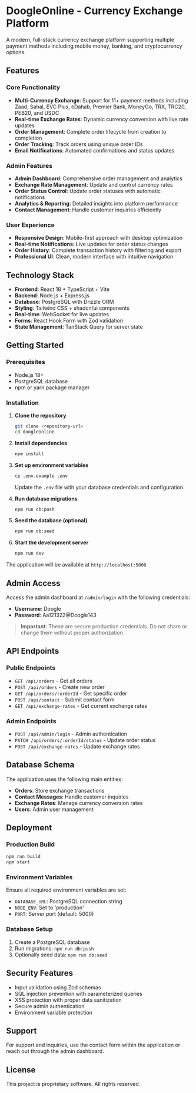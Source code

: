 # DoogleOnline - Currency Exchange Platform

A modern, full-stack currency exchange platform supporting multiple payment methods including mobile money, banking, and cryptocurrency options.

## Features

### Core Functionality
- **Multi-Currency Exchange**: Support for 11+ payment methods including Zaad, Sahal, EVC Plus, eDahab, Premier Bank, MoneyGo, TRX, TRC20, PEB20, and USDC
- **Real-time Exchange Rates**: Dynamic currency conversion with live rate updates
- **Order Management**: Complete order lifecycle from creation to completion
- **Order Tracking**: Track orders using unique order IDs
- **Email Notifications**: Automated confirmations and status updates

### Admin Features
- **Admin Dashboard**: Comprehensive order management and analytics
- **Exchange Rate Management**: Update and control currency rates
- **Order Status Control**: Update order statuses with automatic notifications
- **Analytics & Reporting**: Detailed insights into platform performance
- **Contact Management**: Handle customer inquiries efficiently

### User Experience
- **Responsive Design**: Mobile-first approach with desktop optimization
- **Real-time Notifications**: Live updates for order status changes
- **Order History**: Complete transaction history with filtering and export
- **Professional UI**: Clean, modern interface with intuitive navigation

## Technology Stack

- **Frontend**: React 18 + TypeScript + Vite
- **Backend**: Node.js + Express.js
- **Database**: PostgreSQL with Drizzle ORM
- **Styling**: Tailwind CSS + shadcn/ui components
- **Real-time**: WebSocket for live updates
- **Forms**: React Hook Form with Zod validation
- **State Management**: TanStack Query for server state

## Getting Started

### Prerequisites
- Node.js 18+ 
- PostgreSQL database
- npm or yarn package manager

### Installation

1. **Clone the repository**
   ```bash
   git clone <repository-url>
   cd doogleonline
   ```

2. **Install dependencies**
   ```bash
   npm install
   ```

3. **Set up environment variables**
   ```bash
   cp .env.example .env
   ```
   Update the `.env` file with your database credentials and configuration.

4. **Run database migrations**
   ```bash
   npm run db:push
   ```

5. **Seed the database (optional)**
   ```bash
   npm run db:seed
   ```

6. **Start the development server**
   ```bash
   npm run dev
   ```

The application will be available at `http://localhost:5000`

## Admin Access

Access the admin dashboard at `/admin/login` with the following credentials:
- **Username**: Doogle
- **Password**: Aa121322@Doogle143

> **Important**: These are secure production credentials. Do not share or change them without proper authorization.

## API Endpoints

### Public Endpoints
- `GET /api/orders` - Get all orders
- `POST /api/orders` - Create new order
- `GET /api/orders/:orderId` - Get specific order
- `POST /api/contact` - Submit contact form
- `GET /api/exchange-rates` - Get current exchange rates

### Admin Endpoints
- `POST /api/admin/login` - Admin authentication
- `PATCH /api/orders/:orderId/status` - Update order status
- `POST /api/exchange-rates` - Update exchange rates

## Database Schema

The application uses the following main entities:
- **Orders**: Store exchange transactions
- **Contact Messages**: Handle customer inquiries
- **Exchange Rates**: Manage currency conversion rates
- **Users**: Admin user management

## Deployment

### Production Build
```bash
npm run build
npm start
```

### Environment Variables
Ensure all required environment variables are set:
- `DATABASE_URL`: PostgreSQL connection string
- `NODE_ENV`: Set to 'production'
- `PORT`: Server port (default: 5000)

### Database Setup
1. Create a PostgreSQL database
2. Run migrations: `npm run db:push`
3. Optionally seed data: `npm run db:seed`

## Security Features

- Input validation using Zod schemas
- SQL injection prevention with parameterized queries
- XSS protection with proper data sanitization
- Secure admin authentication
- Environment variable protection

## Support

For support and inquiries, use the contact form within the application or reach out through the admin dashboard.

## License

This project is proprietary software. All rights reserved.